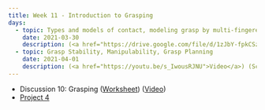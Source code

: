 ```yaml
---
title: Week 11 - Introduction to Grasping 
days:
  - topic: Types and models of contact, modeling grasp by multi-fingered hands
    date: 2021-03-30
    description: (<a href="https://drive.google.com/file/d/1zJbY-fpkCSzSlwx1-8mRZRtOj0V1l892/view?usp=sharing">Slides</a>) (<a href="https://youtu.be/_XwREpqM4n8">Video</a>) (Scribe Notes) <br /> MaSKS Ch 11 and Appendix B
  - topic: Grasp Stability, Manipulability, Grasp Planning
    date: 2021-04-01
    description: (<a href="https://youtu.be/s_IwousRJNU">Video</a>) (Scribe Notes) <br /> MaSKS Ch 11 and Appendix B
---
```


- Discussion 10: Grasping ([Worksheet](../assets/discussions/106B_Dis_10_Worksheet.pdf)) (<a href="https://youtu.be/74guSvnZF6s">Video</a>)
- [Project 4](../assets/projects/EECS_106B_Project_4-2.pdf)